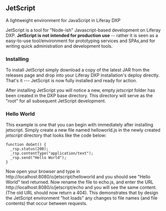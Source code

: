 ## JetScript
A lightweight environment for JavaScript in Liferay DXP

JetScript is a tool for "Node-ish" Javascript-based development on Liferay DXP. **JetScript is not intended for production use** -- rather it is seen as a easy-to-use tool/environment for prototyping services and SPAs,and for writing quick administration and development tools.

### Installing

To install JetScript simply download a copy of the latest JAR from the releases page and drop into your Liferay DXP installation's deploy directly. That's it --- JetScript is now fully installed and ready for action.

After installing JetScript you will notice a new, empty *jetscript* folder has been created in the DXP base directory. This directory  will serve as the "root" for all subsequent JetScript development.

### Hello World

This example is one that you can begin with immediately after installing jetscript. Simply create a new file named helloworld.js in the newly created *jetscript* directory that looks like the code below:

	function doGet() {
	  _rsp.status(200);
	  _rsp.contentType("application/text");
	  _rsp.send("Hello World");
	}
	
Now open your browser and type in http://localhost:8080/o/jetscript/helloworld and you should see "Hello World" text returned. Now rename the file to echo.js, and enter the URL http://localhost:8080/o/jetscript/echo and you will see the same content. (The old URL should now return a 404). This demonstrates that by design the JetScript environment "hot loads" any changes to file names (and file contents) that occur between requests.
<!--stackedit_data:
eyJoaXN0b3J5IjpbLTEzMjQ4Mzc3MThdfQ==
-->